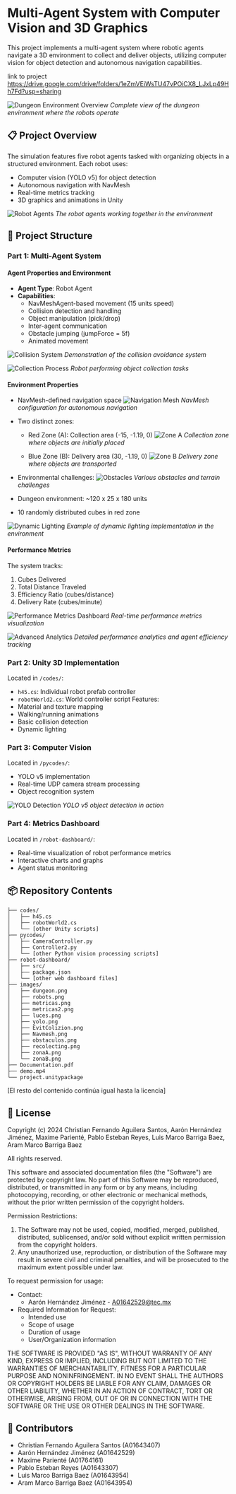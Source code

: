 # Multi-Agent System with Computer Vision and 3D Graphics
This project implements a multi-agent system where robotic agents navigate a 3D environment to collect and deliver objects, utilizing computer vision for object detection and autonomous navigation capabilities.

link to project https://drive.google.com/drive/folders/1eZmVEiWsTU47vPOiCX8_LJxLp49Hh7Fd?usp=sharing

![Dungeon Environment Overview](images/dungeon.png)
*Complete view of the dungeon environment where the robots operate*

## 📋 Project Overview
The simulation features five robot agents tasked with organizing objects in a structured environment. Each robot uses:
- Computer vision (YOLO v5) for object detection
- Autonomous navigation with NavMesh
- Real-time metrics tracking
- 3D graphics and animations in Unity

![Robot Agents](images/robots.png)
*The robot agents working together in the environment*

## 🚀 Project Structure
### Part 1: Multi-Agent System
#### Agent Properties and Environment
- **Agent Type**: Robot Agent
- **Capabilities**:
  - NavMeshAgent-based movement (15 units speed)
  - Collision detection and handling
  - Object manipulation (pick/drop)
  - Inter-agent communication
  - Obstacle jumping (jumpForce = 5f)
  - Animated movement

![Collision System](images/EvitColizion.png)
*Demonstration of the collision avoidance system*

![Collection Process](images/recolecting.png)
*Robot performing object collection tasks*

#### Environment Properties
- NavMesh-defined navigation space
![Navigation Mesh](images/Navmesh.png)
*NavMesh configuration for autonomous navigation*

- Two distinct zones:
  - Red Zone (A): Collection area (-15, -1.19, 0)
![Zone A](images/zonaA.png)
*Collection zone where objects are initially placed*

  - Blue Zone (B): Delivery area (30, -1.19, 0)
![Zone B](images/zonaB.png)
*Delivery zone where objects are transported*

- Environmental challenges:
![Obstacles](images/obstaculos.png)
*Various obstacles and terrain challenges*

- Dungeon environment: ~120 x 25 x 180 units
- 10 randomly distributed cubes in red zone

![Dynamic Lighting](images/luces.png)
*Example of dynamic lighting implementation in the environment*

#### Performance Metrics
The system tracks:
1. Cubes Delivered
2. Total Distance Traveled
3. Efficiency Ratio (cubes/distance)
4. Delivery Rate (cubes/minute)

![Performance Metrics Dashboard](images/metricas.png)
*Real-time performance metrics visualization*

![Advanced Analytics](images/metricas2.png)
*Detailed performance analytics and agent efficiency tracking*

### Part 2: Unity 3D Implementation
Located in `/codes/`:
- `h45.cs`: Individual robot prefab controller
- `robotWorld2.cs`: World controller script
Features:
- Material and texture mapping
- Walking/running animations
- Basic collision detection
- Dynamic lighting

### Part 3: Computer Vision
Located in `/pycodes/`:
- YOLO v5 implementation
- Real-time UDP camera stream processing
- Object recognition system

![YOLO Detection](images/yolo.png)
*YOLO v5 object detection in action*

### Part 4: Metrics Dashboard
Located in `/robot-dashboard/`:
- Real-time visualization of robot performance metrics
- Interactive charts and graphs
- Agent status monitoring

  

## 📦 Repository Contents
```
├── codes/
│   ├── h45.cs
│   ├── robotWorld2.cs
│   └── [other Unity scripts]
├── pycodes/
│   ├── CameraController.py
│   ├── Controller2.py
│   └── [other Python vision processing scripts]
├── robot-dashboard/
│   ├── src/
│   ├── package.json
│   └── [other web dashboard files]
├── images/
│   ├── dungeon.png
│   ├── robots.png
│   ├── metricas.png
│   ├── metricas2.png
│   ├── luces.png
│   ├── yolo.png
│   ├── EvitColizion.png
│   ├── Navmesh.png
│   ├── obstaculos.png
│   ├── recolecting.png
│   ├── zonaA.png
│   └── zonaB.png
├── Documentation.pdf
├── demo.mp4
└── project.unitypackage
```

[El resto del contenido continúa igual hasta la licencia]

## 📄 License

Copyright (c) 2024 Christian Fernando Aguilera Santos, Aarón Hernández Jiménez, Maxime Parienté, Pablo Esteban Reyes, Luis Marco Barriga Baez, Aram Marco Barriga Baez

All rights reserved.

This software and associated documentation files (the "Software") are protected by copyright law. No part of this Software may be reproduced, distributed, or transmitted in any form or by any means, including photocopying, recording, or other electronic or mechanical methods, without the prior written permission of the copyright holders.

Permission Restrictions:
1. The Software may not be used, copied, modified, merged, published, distributed, sublicensed, and/or sold without explicit written permission from the copyright holders.
2. Any unauthorized use, reproduction, or distribution of the Software may result in severe civil and criminal penalties, and will be prosecuted to the maximum extent possible under law.

To request permission for usage:
- Contact: 
  - Aarón Hernández Jiménez - A01642529@tec.mx
- Required Information for Request:
  - Intended use
  - Scope of usage
  - Duration of usage
  - User/Organization information

THE SOFTWARE IS PROVIDED "AS IS", WITHOUT WARRANTY OF ANY KIND, EXPRESS OR IMPLIED, INCLUDING BUT NOT LIMITED TO THE WARRANTIES OF MERCHANTABILITY, FITNESS FOR A PARTICULAR PURPOSE AND NONINFRINGEMENT. IN NO EVENT SHALL THE AUTHORS OR COPYRIGHT HOLDERS BE LIABLE FOR ANY CLAIM, DAMAGES OR OTHER LIABILITY, WHETHER IN AN ACTION OF CONTRACT, TORT OR OTHERWISE, ARISING FROM, OUT OF OR IN CONNECTION WITH THE SOFTWARE OR THE USE OR OTHER DEALINGS IN THE SOFTWARE.

## 👥 Contributors
- Christian Fernando Aguilera Santos (A01643407)
- Aarón Hernández Jiménez (A01642529)
- Maxime Parienté (A01764161)
- Pablo Esteban Reyes (A01643307)
- Luis Marco Barriga Baez (A01643954)
- Aram Marco Barriga Baez (A01643954)
